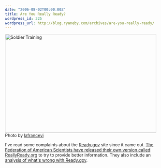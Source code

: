 ```yaml
---
date: "2006-08-02T00:00:00Z"
title: Are You Really Ready?
wordpress_id: 325
wordpress_url: http://blog.ryaneby.com/archives/are-you-really-ready/
---
```

<a href="http://flickr.com/photos/85013738@N00/107703723/"><img src="http://static.flickr.com/52/107703723_b045e25a1b_d.jpg" alt="Soldier Training" width="500" height="326" /></a><br />
Photo by <a href="http://flickr.com/photos/85013738@N00/">lafrancevi</a>

I've read some complaints about the <a href="http://www.ready.gov/">Ready.gov</a> site since it came out. <a href="http://www.fas.org/reallyready/index.html">The Federation of American Scientists have released their own version called ReallyReady.org</a> to try to provide better information. They also include an <a href="http://www.fas.org/reallyready/analysis.html">analysis of what's wrong with Ready.gov</a>.
